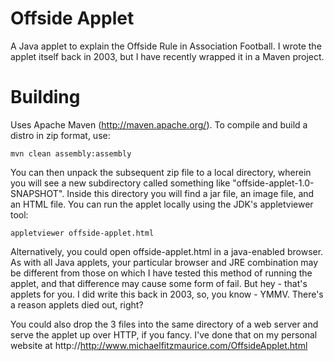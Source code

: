 Offside Applet
===============

A Java applet to explain the Offside Rule in Association Football. I wrote the applet itself back in 2003, but I have recently wrapped it in a Maven project. 

Building
===========

Uses Apache Maven (http://maven.apache.org/). To compile and build a distro in zip format,
use:

    mvn clean assembly:assembly 

You can then unpack the subsequent zip file to a local directory, wherein you will see a new subdirectory called something like "offside-applet-1.0-SNAPSHOT". Inside this directory you will find a jar file, an image file, and an HTML file. You can run the applet locally using the JDK's appletviewer tool:

    appletviewer offside-applet.html

Alternatively, you could open offside-applet.html in a java-enabled browser. As with all Java applets, your particular browser and JRE combination may be different from those on which I have tested this method of running the applet, and that difference may cause some form of fail. But hey - that's applets for you. I did write this back in 2003, so, you know - YMMV. There's a reason applets died out, right?

You could also drop the 3 files into the same directory of a web server and serve the applet up over HTTP, if you fancy. I've done that on my personal website at http://http://www.michaelfitzmaurice.com/OffsideApplet.html 



